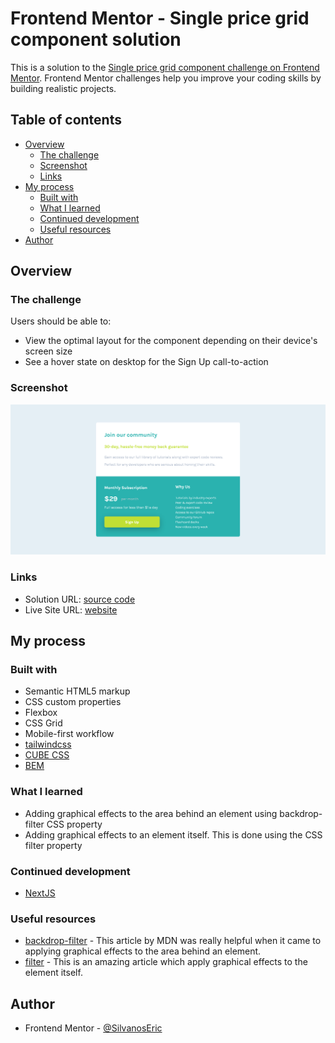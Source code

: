 # Frontend Mentor - Single price grid component solution

This is a solution to the [Single price grid component challenge on Frontend Mentor](https://www.frontendmentor.io/challenges/single-price-grid-component-5ce41129d0ff452fec5abbbc). Frontend Mentor challenges help you improve your coding skills by building realistic projects.

## Table of contents

- [Overview](#overview)
  - [The challenge](#the-challenge)
  - [Screenshot](#screenshot)
  - [Links](#links)
- [My process](#my-process)
  - [Built with](#built-with)
  - [What I learned](#what-i-learned)
  - [Continued development](#continued-development)
  - [Useful resources](#useful-resources)
- [Author](#author)

## Overview

### The challenge

Users should be able to:

- View the optimal layout for the component depending on their device's screen size
- See a hover state on desktop for the Sign Up call-to-action

### Screenshot

![](./screenshot.png)

### Links

- Solution URL: [source code](https://github.com/SilvanosEric/single-price-grid-component)
- Live Site URL: [website](https://silvanoseric.github.io/single-price-grid-component/)

## My process

### Built with

- Semantic HTML5 markup
- CSS custom properties
- Flexbox
- CSS Grid
- Mobile-first workflow
- [tailwindcss](https://tailwindcss.com/)
- [CUBE CSS](https://cube.fyi/)
- [BEM](http://getbem.com/)

### What I learned

- Adding graphical effects to the area behind an element using backdrop-filter CSS property
- Adding graphical effects to an element itself. This is done using the CSS filter property

### Continued development

- [NextJS](https://nextjs.org/)

### Useful resources

- [backdrop-filter](https://developer.mozilla.org/en-US/docs/Web/CSS/backdrop-filter) - This article by MDN was really helpful when it came to applying graphical effects to the area behind an element.
- [filter](https://developer.mozilla.org/en-US/docs/Web/CSS/filter) - This is an amazing article which apply graphical effects to the element itself.

## Author

- Frontend Mentor - [@SilvanosEric](https://www.frontendmentor.io/profile/SilvanosEric)
